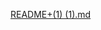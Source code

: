 [README+(1) (1).md](https://github.com/Vaibhav3590/Vaibhav_Melanoma_CNN/files/15458958/README%2B.1.1.md)
